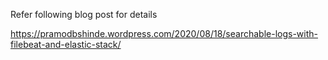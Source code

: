 Refer following blog post for details

https://pramodbshinde.wordpress.com/2020/08/18/searchable-logs-with-filebeat-and-elastic-stack/
